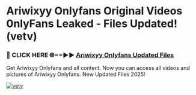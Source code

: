 # Ariwixyy Onlyfans Original Videos 0nlyFans Leaked - Files Updated! (vetv)

<h3>🔴 CLICK HERE 🌐==►► <a href="https://tinyurl.com/ehrbuxhb" rel="nofollow">Ariwixyy Onlyfans Updated Files</a></h3>

Get Ariwixyy Onlyfans and all content. Now you can access all videos and pictures of Ariwixyy Onlyfans. New Updated Files 2025!

[![vetv](https://i.imgur.com/lVYEuWS.gif)](https://tinyurl.com/ehrbuxhb)
